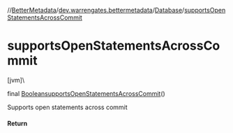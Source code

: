 //[BetterMetadata](../../../index.md)/[dev.warrengates.bettermetadata](../index.md)/[Database](index.md)/[supportsOpenStatementsAcrossCommit](supports-open-statements-across-commit.md)

# supportsOpenStatementsAcrossCommit

[jvm]\

final [Boolean](https://docs.oracle.com/javase/8/docs/api/java/lang/Boolean.html)[supportsOpenStatementsAcrossCommit](supports-open-statements-across-commit.md)()

Supports open statements across commit

#### Return
